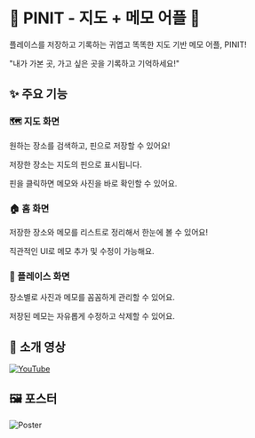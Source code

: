 # 🌟 PINIT - 지도 + 메모 어플 🌟

플레이스를 저장하고 기록하는 귀엽고 똑똑한 지도 기반 메모 어플, PINIT!

"내가 가본 곳, 가고 싶은 곳을 기록하고 기억하세요!"

## ✨ 주요 기능

### 🗺️ 지도 화면

원하는 장소를 검색하고, 핀으로 저장할 수 있어요!

저장한 장소는 지도의 핀으로 표시됩니다.

핀을 클릭하면 메모와 사진을 바로 확인할 수 있어요.

### 🏠 홈 화면

저장한 장소와 메모를 리스트로 정리해서 한눈에 볼 수 있어요!

직관적인 UI로 메모 추가 및 수정이 가능해요.

### 📍 플레이스 화면

장소별로 사진과 메모를 꼼꼼하게 관리할 수 있어요.

저장된 메모는 자유롭게 수정하고 삭제할 수 있어요.


## 🎥 소개 영상
[![YouTube](https://github.com/jjinueng/PinIT/assets/115696442/efc8e63e-2783-41f8-8366-ec1453aabead)](https://www.youtube.com/watch?v=U2t--ByYwnk)

## 🖼️ 포스터
![Poster](https://github.com/jjinueng/PinIT/assets/115696442/3eb39e70-3a62-47c6-9bee-0bf74a2c4185)
